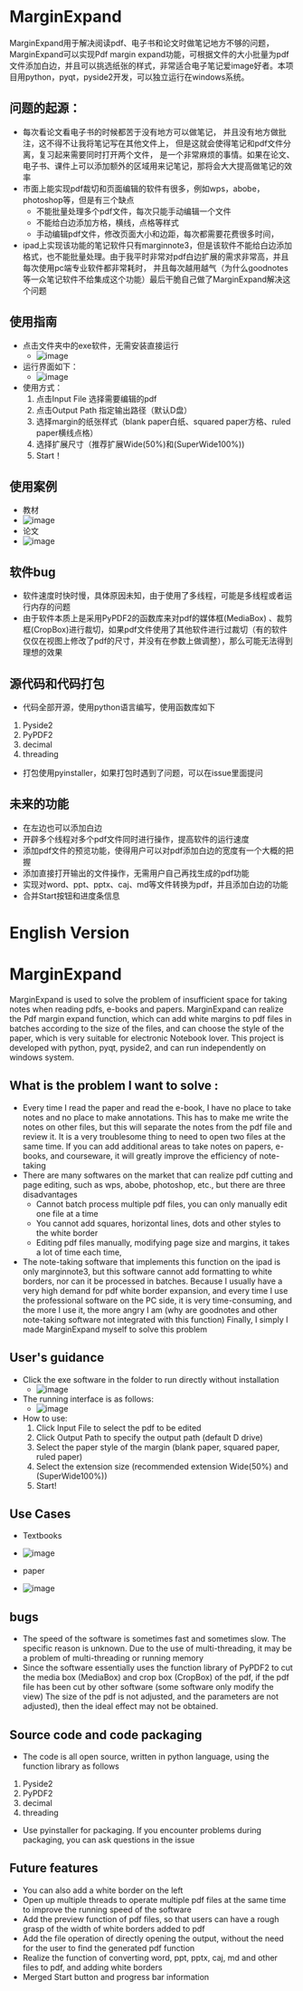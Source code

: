 # MarginExpand

 MarginExpand用于解决阅读pdf、电子书和论文时做笔记地方不够的问题，MarginExpand可以实现Pdf margin expand功能，可根据文件的大小批量为pdf文件添加白边，并且可以挑选纸张的样式，非常适合电子笔记爱image好者。本项目用python，pyqt，pyside2开发，可以独立运行在windows系统。



## 问题的起源：

+ 每次看论文看电子书的时候都苦于没有地方可以做笔记， 并且没有地方做批注，这不得不让我将笔记写在其他文件上， 但是这就会使得笔记和pdf文件分离，复习起来需要同时打开两个文件， 是一个非常麻烦的事情。如果在论文、电子书、课件上可以添加额外的区域用来记笔记，那将会大大提高做笔记的效率
+ 市面上能实现pdf裁切和页面编辑的软件有很多，例如wps，abobe，photoshop等，但是有三个缺点
  + 不能批量处理多个pdf文件，每次只能手动编辑一个文件
  + 不能给白边添加方格，横线，点格等样式
  + 手动编辑pdf文件，修改页面大小和边距，每次都需要花费很多时间，
+ ipad上实现该功能的笔记软件只有marginnote3，但是该软件不能给白边添加格式，也不能批量处理。由于我平时非常对pdf白边扩展的需求非常高，并且每次使用pc端专业软件都非常耗时， 并且每次越用越气（为什么goodnotes等一众笔记软件不给集成这个功能）最后干脆自己做了MarginExpand解决这个问题



## 使用指南

+ 点击文件夹中的exe软件，无需安装直接运行
  + ![image](https://github.com/fate-ubw/MarginExpand/blob/main/image/2.jpg)
+ 运行界面如下：
  + ![image](https://github.com/fate-ubw/MarginExpand/blob/main/image/%E7%95%8C%E9%9D%A2%E8%AF%B4%E6%98%8E.jpg)
+ 使用方式：
  1. 点击Input File 选择需要编辑的pdf
  2. 点击Output Path 指定输出路径（默认D盘）
  3. 选择margin的纸张样式（blank paper白纸、squared paper方格、ruled paper横线点格）
  4. 选择扩展尺寸（推荐扩展Wide(50%)和(SuperWide100%))
  5. Start！

## 使用案例

+ 教材
+ ![image](https://github.com/fate-ubw/MarginExpand/blob/main/image/3.jpg)
+ 论文
+ ![image](https://github.com/fate-ubw/MarginExpand/blob/main/image/4.jpg)



## 软件bug

+ 软件速度时快时慢，具体原因未知，由于使用了多线程，可能是多线程或者运行内存的问题
+ 由于软件本质上是采用PyPDF2的函数库来对pdf的媒体框(MediaBox) 、裁剪框(CropBox)进行裁切，如果pdf文件使用了其他软件进行过裁切（有的软件仅仅在视图上修改了pdf的尺寸，并没有在参数上做调整），那么可能无法得到理想的效果 



## 源代码和代码打包

+ 代码全部开源，使用python语言编写，使用函数库如下

1. Pyside2
2. PyPDF2
3. decimal
4. threading

+ 打包使用pyinstaller，如果打包时遇到了问题，可以在issue里面提问



## 未来的功能

+ 在左边也可以添加白边
+ 开辟多个线程对多个pdf文件同时进行操作，提高软件的运行速度
+ 添加pdf文件的预览功能，使得用户可以对pdf添加白边的宽度有一个大概的把握
+ 添加直接打开输出的文件操作，无需用户自己再找生成的pdf功能
+ 实现对word、ppt、pptx、caj、md等文件转换为pdf，并且添加白边的功能
+ 合并Start按钮和进度条信息


# English Version

# MarginExpand

 MarginExpand is used to solve the problem of insufficient space for taking notes when reading pdfs, e-books and papers. MarginExpand can realize the Pdf margin expand function, which can add white margins to pdf files in batches according to the size of the files, and can choose the style of the paper, which is very suitable for electronic Notebook lover. This project is developed with python, pyqt, pyside2, and can run independently on windows system.



## What is the problem I want to solve :

- Every time I read the paper and read the e-book, I have no place to take notes and no place to make annotations. This has to make me write the notes on other files, but this will separate the notes from the pdf file and review it. It is a very troublesome thing to need to open two files at the same time. If you can add additional areas to take notes on papers, e-books, and courseware, it will greatly improve the efficiency of note-taking
- There are many softwares on the market that can realize pdf cutting and page editing, such as wps, abobe, photoshop, etc., but there are three disadvantages
  - Cannot batch process multiple pdf files, you can only manually edit one file at a time
  - You cannot add squares, horizontal lines, dots and other styles to the white border
  - Editing pdf files manually, modifying page size and margins, it takes a lot of time each time,
- The note-taking software that implements this function on the ipad is only marginnote3, but this software cannot add formatting to white borders, nor can it be processed in batches. Because I usually have a very high demand for pdf white border expansion, and every time I use the professional software on the PC side, it is very time-consuming, and the more I use it, the more angry I am (why are goodnotes and other note-taking software not integrated with this function) Finally, I simply I made MarginExpand myself to solve this problem



## User's guidance

- Click the exe software in the folder to run directly without installation
  + ![image](https://github.com/fate-ubw/MarginExpand/blob/main/image/2.jpg)
- The running interface is as follows:
  + ![image](https://github.com/fate-ubw/MarginExpand/blob/main/image/1.jpg)
- How to use:
  1. Click Input File to select the pdf to be edited
  2. Click Output Path to specify the output path (default D drive)
  3. Select the paper style of the margin (blank paper, squared paper, ruled paper)
  4. Select the extension size (recommended extension Wide(50%) and (SuperWide100%))
  5. Start!

## Use Cases

- Textbooks
 + ![image](https://github.com/fate-ubw/MarginExpand/blob/main/image/3.jpg)
- paper
 + ![image](https://github.com/fate-ubw/MarginExpand/blob/main/image/4.jpg)



## bugs

- The speed of the software is sometimes fast and sometimes slow. The specific reason is unknown. Due to the use of multi-threading, it may be a problem of multi-threading or running memory
- Since the software essentially uses the function library of PyPDF2 to cut the media box (MediaBox) and crop box (CropBox) of the pdf, if the pdf file has been cut by other software (some software only modify the view) The size of the pdf is not adjusted, and the parameters are not adjusted), then the ideal effect may not be obtained.



## Source code and code packaging

- The code is all open source, written in python language, using the function library as follows

1. Pyside2
2. PyPDF2
3. decimal
4. threading

- Use pyinstaller for packaging. If you encounter problems during packaging, you can ask questions in the issue



## Future features

- You can also add a white border on the left
- Open up multiple threads to operate multiple pdf files at the same time to improve the running speed of the software
- Add the preview function of pdf files, so that users can have a rough grasp of the width of white borders added to pdf
- Add the file operation of directly opening the output, without the need for the user to find the generated pdf function
- Realize the function of converting word, ppt, pptx, caj, md and other files to pdf, and adding white borders
- Merged Start button and progress bar information


